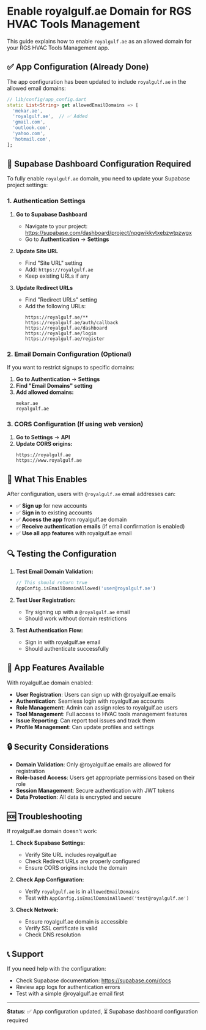 # Enable royalgulf.ae Domain for RGS HVAC Tools Management

This guide explains how to enable `royalgulf.ae` as an allowed domain for your RGS HVAC Tools Management app.

## ✅ App Configuration (Already Done)

The app configuration has been updated to include `royalgulf.ae` in the allowed email domains:

```dart
// lib/config/app_config.dart
static List<String> get allowedEmailDomains => [
  'mekar.ae',
  'royalgulf.ae',  // ✅ Added
  'gmail.com',
  'outlook.com',
  'yahoo.com',
  'hotmail.com',
];
```

## 🔧 Supabase Dashboard Configuration Required

To fully enable `royalgulf.ae` domain, you need to update your Supabase project settings:

### 1. Authentication Settings

1. **Go to Supabase Dashboard**
   - Navigate to your project: https://supabase.com/dashboard/project/npgwikkvtxebzwtpzwgx
   - Go to **Authentication** → **Settings**

2. **Update Site URL**
   - Find "Site URL" setting
   - Add: `https://royalgulf.ae`
   - Keep existing URLs if any

3. **Update Redirect URLs**
   - Find "Redirect URLs" setting
   - Add the following URLs:
     ```
     https://royalgulf.ae/**
     https://royalgulf.ae/auth/callback
     https://royalgulf.ae/dashboard
     https://royalgulf.ae/login
     https://royalgulf.ae/register
     ```

### 2. Email Domain Configuration (Optional)

If you want to restrict signups to specific domains:

1. **Go to Authentication** → **Settings**
2. **Find "Email Domains" setting**
3. **Add allowed domains:**
   ```
   mekar.ae
   royalgulf.ae
   ```

### 3. CORS Configuration (If using web version)

1. **Go to Settings** → **API**
2. **Update CORS origins:**
   ```
   https://royalgulf.ae
   https://www.royalgulf.ae
   ```

## 🚀 What This Enables

After configuration, users with `@royalgulf.ae` email addresses can:

- ✅ **Sign up** for new accounts
- ✅ **Sign in** to existing accounts  
- ✅ **Access the app** from royalgulf.ae domain
- ✅ **Receive authentication emails** (if email confirmation is enabled)
- ✅ **Use all app features** with royalgulf.ae email

## 🔍 Testing the Configuration

1. **Test Email Domain Validation:**
   ```dart
   // This should return true
   AppConfig.isEmailDomainAllowed('user@royalgulf.ae')
   ```

2. **Test User Registration:**
   - Try signing up with a `@royalgulf.ae` email
   - Should work without domain restrictions

3. **Test Authentication Flow:**
   - Sign in with royalgulf.ae email
   - Should authenticate successfully

## 📱 App Features Available

With royalgulf.ae domain enabled:

- **User Registration**: Users can sign up with @royalgulf.ae emails
- **Authentication**: Seamless login with royalgulf.ae accounts
- **Role Management**: Admin can assign roles to royalgulf.ae users
- **Tool Management**: Full access to HVAC tools management features
- **Issue Reporting**: Can report tool issues and track them
- **Profile Management**: Can update profiles and settings

## 🔒 Security Considerations

- **Domain Validation**: Only @royalgulf.ae emails are allowed for registration
- **Role-based Access**: Users get appropriate permissions based on their role
- **Session Management**: Secure authentication with JWT tokens
- **Data Protection**: All data is encrypted and secure

## 🆘 Troubleshooting

If royalgulf.ae domain doesn't work:

1. **Check Supabase Settings:**
   - Verify Site URL includes royalgulf.ae
   - Check Redirect URLs are properly configured
   - Ensure CORS origins include the domain

2. **Check App Configuration:**
   - Verify `royalgulf.ae` is in `allowedEmailDomains`
   - Test with `AppConfig.isEmailDomainAllowed('test@royalgulf.ae')`

3. **Check Network:**
   - Ensure royalgulf.ae domain is accessible
   - Verify SSL certificate is valid
   - Check DNS resolution

## 📞 Support

If you need help with the configuration:
- Check Supabase documentation: https://supabase.com/docs
- Review app logs for authentication errors
- Test with a simple @royalgulf.ae email first

---

**Status**: ✅ App configuration updated, ⏳ Supabase dashboard configuration required
